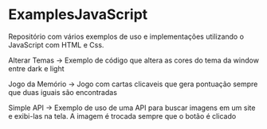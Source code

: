 # ExamplesJavaScript
Repositório com vários exemplos de uso e implementações utilizando o JavaScript com HTML e Css.

Alterar Temas -> Exemplo de código que altera as cores do tema da window entre dark e light

Jogo da Memório -> Jogo com cartas clicaveis que gera pontuação sempre que duas iguais são encontradas

Simple API -> Exemplo de uso de uma API para buscar imagens em um site e exibi-las na tela. A imagem é trocada sempre que o botão é clicado
